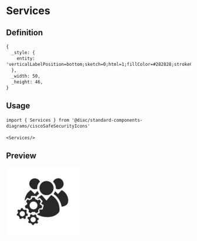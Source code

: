 # Services

## Definition

```
{
  _style: { 
    entity: 'verticalLabelPosition=bottom;sketch=0;html=1;fillColor=#282828;strokeColor=none;verticalAlign=top;pointerEvents=1;align=center;shape=mxgraph.cisco_safe.security_icons.services;',
  },
  _width: 50,
  _height: 46,
}
```

## Usage

```
import { Services } from '@diac/standard-components-diagrams/ciscoSafeSecurityIcons'

<Services/>
```

## Preview

<img src="./services.png" width="200"/>
